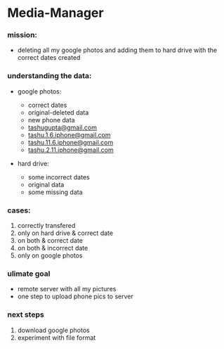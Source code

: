 # Media-Manager

### mission:

- deleting all my google photos and adding them to hard drive with the correct dates created

### understanding the data:

- google photos:

  - correct dates
  - original-deleted data
  - new phone data
  - tashugupta@gmail.com
  - tashu.1.6.iphone@gmail.com
  - tashu.11.6.iphone@gmail.com
  - tashu.2.11.iphone@gmail.com

- hard drive:

  - some incorrect dates
  - original data
  - some missing data

### cases:

1. correctly transfered
2. only on hard drive & correct date
3. on both & correct date
4. on both & incorrect date
5. only on google photos

### ulimate goal

- remote server with all my pictures
- one step to upload phone pics to server

### next steps

1. download google photos
2. experiment with file format
